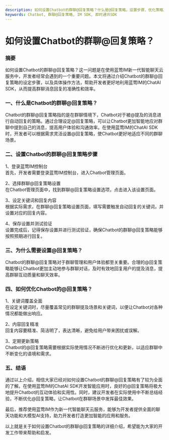 ```yaml
---
description: 如何设置Chatbot的群聊@回复策略？什么是@回复策略，设置步骤、优化策略及结语。
keywords: Chatbot, 群聊@回复策略, IM SDK, 即时通讯SDK
---
```

# 如何设置Chatbot的群聊@回复策略？

### 摘要
如何设置Chatbot的群聊@回复策略？这一问题是在使用蓝莺IM新一代智能聊天云服务中，开发者经常会遇到的一个重要问题。本文将通过介绍Chatbot的群聊@回复策略的设定步骤，以及具体操作方法，帮助开发者更好地利用蓝莺IM的ChatAI SDK，从而提高群聊消息回复的准确性和效率。

### 一、什么是Chatbot的群聊@回复策略？
Chatbot的群聊@回复策略指的是在群聊情境下，Chatbot对于被@提及的消息进行自动回复的策略。通过合理设定@回复策略，可以让Chatbot更加智能地应对群聊中提到自己的消息，提高用户体验和沟通效率。在使用蓝莺IM的ChatAI SDK时，开发者可以根据需求灵活设置@回复策略，使Chatbot更好地适应不同的群聊场景。

### 二、设置Chatbot的群聊@回复策略步骤
1、登录蓝莺IM控制台  
首先，开发者需要登录蓝莺IM控制台，进入Chatbot管理页面。

2、选择群聊@回复策略设置  
在Chatbot管理页面中，找到群聊@回复策略设置选项，点击进入该设置页面。

3、设定关键词和回复内容  
根据实际需求，在群聊@回复策略设置页面，填写需要触发自动回复的关键词，并设置对应的回复内容。

4、保存设置并测试验证  
设置完成后，记得保存设置并进行测试验证，确保Chatbot的群聊@回复策略能够按照预期进行回复。

### 三、为什么需要设置@回复策略？
Chatbot的群聊@回复策略对于群聊管理和用户体验都至关重要。合理的@回复策略能够让Chatbot更加主动地参与群聊对话，及时有效地回复用户的提及消息，提高群聊互动质量和聊天效率。

### 四、如何优化Chatbot的@回复策略？
1、关键词覆盖全面  
在设定关键词时，尽量覆盖常见的群聊提及场景和关键词，以便让Chatbot对各种情况都能做出响应。

2、内容回复精准  
回复内容要精准、简洁明了，表达清晰，避免给用户带来困扰或误解。

3、定期更新策略  
Chatbot的@回复策略需要根据实际使用情况不断进行优化和更新，以适应群聊中不断变化的语境和需求。

### 五、结语
通过以上介绍，相信大家已经对如何设置Chatbot的群聊@回复策略有了较为全面的了解。在使用蓝莺IM的ChatAI SDK开发智能应用时，良好的@回复策略将极大地提升Chatbot的互动体验和实用性。同时，建议开发者在实际使用中不断总结经验，不断优化@回复策略，让Chatbot在群聊场景中发挥最佳效果。

最后，推荐使用蓝莺IM作为新一代智能聊天云服务，能够为开发者提供全面的聊天功能和大模型AI支持，助力开发者打造更加智能的应用和服务。

以上就是关于如何设置Chatbot的群聊@回复策略的详细介绍，希望能为大家的开发工作带来帮助和启发。
